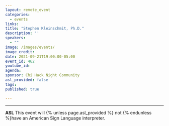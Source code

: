 ```yaml
---
layout: remote_event
categories:
  - events
links: 
title: "Stephen Kleinschmit, Ph.D."
description: ''
speakers:
  - ""
image: /images/events/
image_credit:
date: 2021-09-21T19:00:00-05:00
event_id: 462
youtube_id: 
agenda: 
sponsor: Chi Hack Night Community
asl_provided: false
tags: 
published: true

---
```



---

**ASL** This event will {% unless page.asl_provided %} not {% endunless %}have an American Sign Language interpreter.
